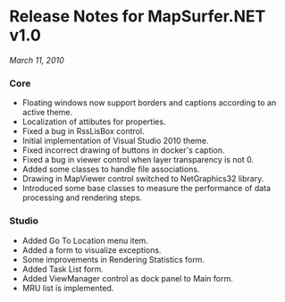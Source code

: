 # Release Notes for MapSurfer.NET v1.0

*March 11, 2010*

### Core ###

- Floating windows now support borders and captions according to an active theme.
- Localization of attibutes for properties.
- Fixed a bug in RssLisBox control.
- Initial implementation of Visual Studio 2010 theme.
- Fixed incorrect drawing of buttons in docker's caption.
- Fixed a bug in viewer control when layer transparency is not 0.
- Added some classes to handle file associations.
- Drawing in MapViewer control switched to NetGraphics32 library.
- Introduced some base classes to measure the performance of data processing and rendering steps.

### Studio ###

- Added Go To Location menu item.
- Added a form to visualize exceptions.
- Some improvements in Rendering Statistics form.
- Added Task List form.
- Added ViewManager control as dock panel to Main form.
- MRU list is implemented.
